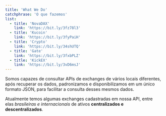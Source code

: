 ```yaml
---
title: 'What We Do'
catchphrase: 'O que fazemos'
list:
  - title: 'NovaDAX'
    link: 'https://bit.ly/3fz78l3'
  - title: 'Kucoin'
    link: 'https://bit.ly/3fyPaiH'
  - title: 'Crypto'
    link: 'https://bit.ly/34shUTQ'
  - title: 'Gate'
    link: 'https://bit.ly/3fxbPLZ'
  - title: 'KickEX'
    link: 'https://bit.ly/3vD6msJ'
---
```


Somos capazes de consultar APIs de exchanges de vários locais diferentes, após recuperar os dados, padronizamos e disponibilizamos em um único formato JSON, para facilitar a consulta desses mesmos dados.

Atualmente temos algumas exchanges cadastradas em nossa API, entre elas _brasileiras e internacionais_ de ativos **centralizados e descentralizados**.
